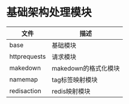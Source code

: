 # 基础架构处理模块

|  文件   | 描述  |
|  ----  | ----  |
| base  | 基础模块 |
| httprequests  | 请求模块 |
| makedown  | makedown的格式化模块  |
| namemap  | tag标签映射模块  |
| redisaction  | redis映射模块  |